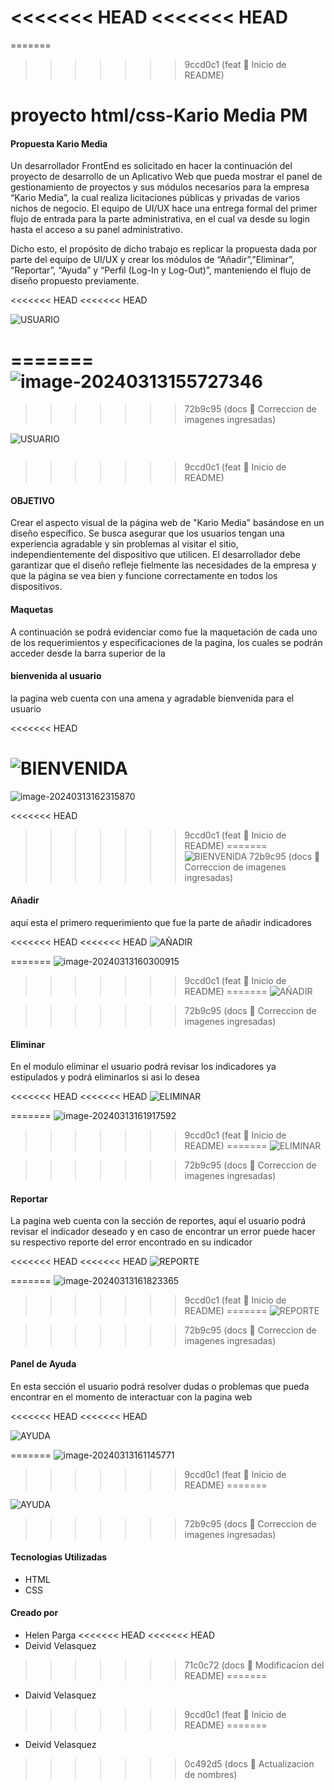 <<<<<<< HEAD
<<<<<<< HEAD
=======
=======
>>>>>>> 9ccd0c1 (feat :memo: Inicio de README)
# proyecto html/css-Kario Media PM

#### Propuesta Kario Media

Un desarrollador FrontEnd es solicitado en hacer la continuación del proyecto de desarrollo de un Aplicativo Web que pueda mostrar el panel de gestionamiento de proyectos y sus módulos necesarios para la empresa “Kario Media”, la cual realiza licitaciones públicas y privadas de varios nichos de negocio. El equipo de UI/UX hace una entrega formal del primer flujo de entrada para la parte administrativa, en el cual va desde su login hasta el acceso a su panel administrativo.

Dicho esto, el propósito de dicho trabajo es replicar la propuesta dada por parte del equipo de UI/UX y crear los módulos de “Añadir”,”Eliminar”, “Reportar”, “Ayuda” y “Perfil (Log-In y Log-Out)”, manteniendo el flujo de diseño propuesto previamente.

<<<<<<< HEAD
<<<<<<< HEAD


![USUARIO](https://github.com/Deivid2022/PROYECTO_VelasquezDeivid_PargaHelen/assets/156430545/b757594b-2dce-4449-815a-c15951964c4d)

=======
![image-20240313155727346](C:\Users\win10\AppData\Roaming\Typora\typora-user-images\image-20240313155727346.png)
=======
>>>>>>> 72b9c95 (docs :bug: Correccion de imagenes ingresadas)


![USUARIO](https://github.com/Deivid2022/PROYECTO_VelasquezDeivid_PargaHelen/assets/156430545/b757594b-2dce-4449-815a-c15951964c4d)

```html

```
>>>>>>> 9ccd0c1 (feat :memo: Inicio de README)

#### OBJETIVO

Crear el aspecto visual de la página web de "Kario Media" basándose en un diseño específico. Se busca asegurar que los usuarios tengan una experiencia agradable y sin problemas al visitar el sitio, independientemente del dispositivo que utilicen. El desarrollador debe garantizar que el diseño refleje fielmente las necesidades de la empresa y que la página se vea bien y funcione correctamente en todos los dispositivos.

#### Maquetas

A continuación  se podrá evidenciar como fue la maquetación de cada uno de los requerimientos y especificaciones de la pagina, los cuales se podrán acceder desde la barra superior de la 

#### bienvenida al usuario

la pagina web cuenta con una amena y agradable  bienvenida  para el usuario

<<<<<<< HEAD

![BIENVENIDA](https://github.com/Deivid2022/PROYECTO_VelasquezDeivid_PargaHelen/assets/156430545/b07f420f-f81c-4570-b6bf-97e4c5f8c9a3)
=======
![image-20240313162315870](C:\Users\win10\AppData\Roaming\Typora\typora-user-images\image-20240313162315870.png)


<<<<<<< HEAD
>>>>>>> 9ccd0c1 (feat :memo: Inicio de README)
=======
![BIENVENIDA](https://github.com/Deivid2022/PROYECTO_VelasquezDeivid_PargaHelen/assets/156430545/b07f420f-f81c-4570-b6bf-97e4c5f8c9a3)
>>>>>>> 72b9c95 (docs :bug: Correccion de imagenes ingresadas)



#### Añadir

aquí esta el primero requerimiento que fue la parte de añadir indicadores 

<<<<<<< HEAD
<<<<<<< HEAD
![AÑADIR](https://github.com/Deivid2022/PROYECTO_VelasquezDeivid_PargaHelen/assets/156430545/45fee3f1-b096-4e8c-951e-312242ed63ae)

=======
![image-20240313160300915](C:\Users\win10\AppData\Roaming\Typora\typora-user-images\image-20240313160300915.png)
>>>>>>> 9ccd0c1 (feat :memo: Inicio de README)
=======
![AÑADIR](https://github.com/Deivid2022/PROYECTO_VelasquezDeivid_PargaHelen/assets/156430545/45fee3f1-b096-4e8c-951e-312242ed63ae)

>>>>>>> 72b9c95 (docs :bug: Correccion de imagenes ingresadas)

#### Eliminar

En el modulo eliminar el usuario podrá revisar los indicadores ya estipulados y podrá eliminarlos si asi lo desea

<<<<<<< HEAD
<<<<<<< HEAD
![ELIMINAR](https://github.com/Deivid2022/PROYECTO_VelasquezDeivid_PargaHelen/assets/156430545/0b6da4f0-4fa4-4033-af3b-1dff86d12b7f)

=======
![image-20240313161917592](C:\Users\win10\AppData\Roaming\Typora\typora-user-images\image-20240313161917592.png)
>>>>>>> 9ccd0c1 (feat :memo: Inicio de README)
=======
![ELIMINAR](https://github.com/Deivid2022/PROYECTO_VelasquezDeivid_PargaHelen/assets/156430545/0b6da4f0-4fa4-4033-af3b-1dff86d12b7f)

>>>>>>> 72b9c95 (docs :bug: Correccion de imagenes ingresadas)

#### Reportar

La pagina web cuenta con la sección de reportes, aquí el usuario podrá revisar el indicador deseado y en caso de encontrar un error puede hacer su respectivo reporte del error encontrado en su indicador

<<<<<<< HEAD
<<<<<<< HEAD
![REPORTE](https://github.com/Deivid2022/PROYECTO_VelasquezDeivid_PargaHelen/assets/156430545/8f43a512-42e9-4459-89c0-0481302f62a6)

=======
![image-20240313161823365](C:\Users\win10\AppData\Roaming\Typora\typora-user-images\image-20240313161823365.png)
>>>>>>> 9ccd0c1 (feat :memo: Inicio de README)
=======
![REPORTE](https://github.com/Deivid2022/PROYECTO_VelasquezDeivid_PargaHelen/assets/156430545/8f43a512-42e9-4459-89c0-0481302f62a6)

>>>>>>> 72b9c95 (docs :bug: Correccion de imagenes ingresadas)

#### Panel de Ayuda

En esta sección el usuario podrá resolver dudas o  problemas que pueda encontrar en el momento de interactuar con la pagina web

<<<<<<< HEAD
<<<<<<< HEAD

![AYUDA](https://github.com/Deivid2022/PROYECTO_VelasquezDeivid_PargaHelen/assets/156430545/f433e318-c522-4707-8910-271a1475e939)







=======
![image-20240313161145771](C:\Users\win10\AppData\Roaming\Typora\typora-user-images\image-20240313161145771.png)
>>>>>>> 9ccd0c1 (feat :memo: Inicio de README)
=======

![AYUDA](https://github.com/Deivid2022/PROYECTO_VelasquezDeivid_PargaHelen/assets/156430545/f433e318-c522-4707-8910-271a1475e939)

>>>>>>> 72b9c95 (docs :bug: Correccion de imagenes ingresadas)









#### Tecnologias Utilizadas

- HTML
- CSS

#### Creado por

- Helen Parga
<<<<<<< HEAD
<<<<<<< HEAD
- Deivid Velasquez
>>>>>>> 71c0c72 (docs :art: Modificacion del README)
=======
- Daivid Velasquez
>>>>>>> 9ccd0c1 (feat :memo: Inicio de README)
=======
- Deivid Velasquez
>>>>>>> 0c492d5 (docs :memo: Actualizacion de nombres)

